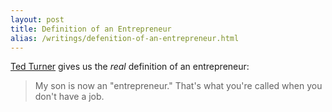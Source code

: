 ```yaml
---
layout: post
title: Definition of an Entrepreneur
alias: /writings/defenition-of-an-entrepreneur.html
---
```

[Ted Turner](http://en.wikipedia.org/wiki/Ted_Turner) gives us the _real_ definition of an entrepreneur:

> My son is now an "entrepreneur." That's what you're called when you don't have a job.
